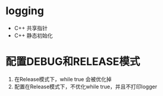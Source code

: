 # logging
- C++ 共享指针
- C++ 静态初始化

# 配置DEBUG和RELEASE模式
1. 在Release模式下，while true 会被优化掉
2. 配置在Release模式下，不优化while true，并且不打印logger


